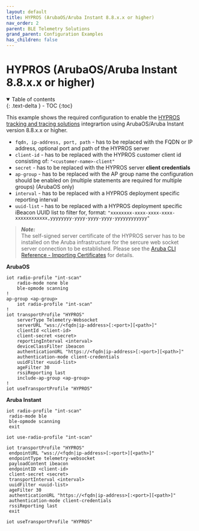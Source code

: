 ```yaml
---
layout: default
title: HYPROS (ArubaOS/Aruba Instant 8.8.x.x or higher)
nav_order: 2
parent: BLE Telemetry Solutions
grand_parent: Configuration Examples
has_children: false
---
```


# HYPROS (ArubaOS/Aruba Instant 8.8.x.x or higher)

<details open markdown="block">
  <summary>
    Table of contents
  </summary>
  {: .text-delta }
- TOC
{:toc}
</details>

This example shows the required configuration to enable the [HYPROS tracking and tracing solutions](https://hypros.de/en/) integrartion using ArubaOS/Aruba Instant version 8.8.x.x or higher.

-   `fqdn, ip-address, port, path` - has to be replaced with the FQDN or IP address, optional port and path of the HYPROS server
-   `client-id` - has to be replaced with the HYPROS customer client id consisting of:  `"<customer-name>-client"`
-   `secret` - has to be replaced with the HYPROS server **client credentials**
-   `ap-group` - has to be replaced with the AP group name the configuration should be enabled on (multiple statements are required for multiple groups) (ArubaOS only)
-   `interval` - has to be replaced with a HYPROS deployment specific reporting interval
-   `uuid-list` - has to be replaced with a HYPROS deployment specific iBeacon UUID list to filter for, format:  `"xxxxxxxx-xxxx-xxxx-xxxx-xxxxxxxxxxxx,yyyyyyyy-yyyy-yyyy-yyyy-yyyyyyyyyyyy"`

>***Note:***  
>The self-signed server certificate of the HYPROS server has to be installed on the Aruba infrastructure for the sercure web socket server connection to be established. Please see the [Aruba CLI Reference - Importing Certificates](#aruba-cli-reference---importing-certificates) for details.

**ArubaOS**

```
iot radio-profile "int-scan"
    radio-mode none ble
    ble-opmode scanning
!
ap-group <ap-group>
    iot radio-profile "int-scan"
!
iot transportProfile "HYPROS"
    serverType Telemetry-Websocket
    serverURL "wss://<fqdn|ip-address>[:<port>][<path>]"
    clientId <client-id>
    client-secret <secret>
    reportingInterval <interval>
    deviceClassFilter ibeacon
    authenticationURL "https://<fqdn|ip-address>[:<port>][<path>]"
    authentication-mode client-credentials
    uuidFilter <uuid-list>
    ageFilter 30
    rssiReporting last
    include-ap-group <ap-group>
!
iot useTransportProfile "HYPROS"
```

**Aruba Instant**

```
iot radio-profile "int-scan"
 radio-mode ble
 ble-opmode scanning
 exit

iot use-radio-profile "int-scan"

iot transportProfile "HYPROS"
 endpointURL "wss://<fqdn|ip-address>[:<port>][<path>]"
 endpointType telemetry-websocket
 payloadContent ibeacon
 endpointID <client-id>
 client-secret <secret>
 transportInterval <interval>
 uuidFilter <uuid-list>
 ageFilter 30
 authenticationURL "https://<fqdn|ip-address>[:<port>][<path>]"
 authentication-mode client-credentials
 rssiReporting last
 exit

iot useTransportProfile "HYPROS"
```